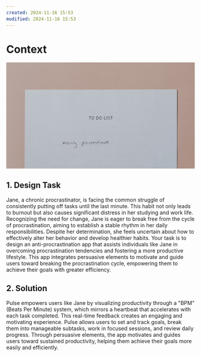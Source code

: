 ```yaml
---
created: 2024-11-16 15:53
modified: 2024-11-16 15:53
---
```


# Context

![](Attachments/1_Context.png)

## 1. Design Task

Jane, a chronic procrastinator, is facing the common struggle of consistently putting off tasks until the last minute. This habit not only leads to burnout but also causes significant distress in her studying and work life. Recognizing the need for change, Jane is eager to break free from the cycle of procrastination, aiming to establish a stable rhythm in her daily responsibilities. Despite her determination, she feels uncertain about how to effectively alter her behavior and develop healthier habits. Your task is to design an anti-procrastination app that assists individuals like Jane in overcoming procrastination tendencies and fostering a more productive lifestyle. This app integrates persuasive elements to motivate and guide users toward breaking the procrastination cycle, empowering them to achieve their goals with greater efficiency.

## 2. Solution

Pulse empowers users like Jane by visualizing productivity through a "BPM" (Beats Per Minute) system, which mirrors a heartbeat that accelerates with each task completed. This real-time feedback creates an engaging and motivating experience. Pulse allows users to set and track goals, break them into manageable subtasks, work in focused sessions, and review daily progress. Through persuasive elements, the app motivates and guides users toward sustained productivity, helping them achieve their goals more easily and efficiently.
